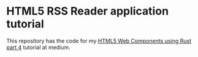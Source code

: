 # HTML5 RSS Reader application tutorial
This repository has the code for my [HTML5 Web Components using Rust part 4]() tutorial at medium. 
